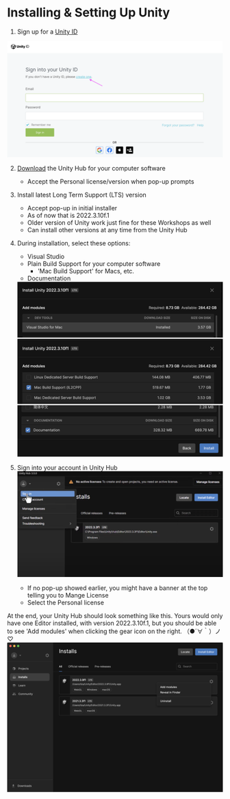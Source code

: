 # Installing & Setting Up Unity
1. Sign up for a [Unity ID](https://id.unity.com/)
<img src="sign-up.png">

2. [Download](https://unity.com/download) the Unity Hub for your computer software
    - Accept the Personal license/version when pop-up prompts

3. Install latest Long Term Support (LTS) version
    - Accept pop-up in initial installer
    - As of now that is 2022.3.10f.1
    - Older version of Unity work just fine for these Workshops as well
    - Can install other versions at any time from the Unity Hub

4. During installation, select these options:
    - Visual Studio
    - Plain Build Support for your computer software
        - 'Mac Build Support' for Macs, etc.
    - Documentation
    <img src="install-visual-studio.png">
    <img src="install-build-support.png">
    <img src="install-documentation.png">

5. Sign into your account in Unity Hub
    <img src="sign-in.png">
    - If no pop-up showed earlier, you might have a banner at the top telling you to Mange License
    - Select the Personal license



At the end, your Unity Hub should look something like this.  Yours would only have one Editor installed, with version 2022.3.10f.1, but you should be able to see 'Add modules' when clicking the gear icon on the right. （●´∀｀）ノ♡
<img src="complete-install.png">